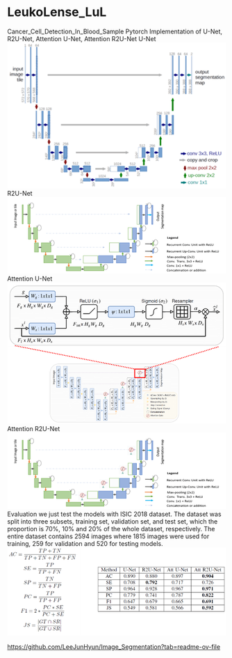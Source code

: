 # LeukoLense_LuL
Cancer_Cell_Detection_In_Blood_Sample
Pytorch Implementation of U-Net, R2U-Net, Attention U-Net, Attention R2U-Net
U-Net
![alt text](image.png)
R2U-Net
![alt text](image-1.png)
Attention U-Net
![alt text](image-2.png) 
Attention R2U-Net
![alt text](image-3.png)
Evaluation
we just test the models with ISIC 2018 dataset. The dataset was split into three subsets, training set, validation set, and test set, which the proportion is 70%, 10% and 20% of the whole dataset, respectively. The entire dataset contains 2594 images where 1815 images were used for training, 259 for validation and 520 for testing models.
![alt text](image-4.png)
 

https://github.com/LeeJunHyun/Image_Segmentation?tab=readme-ov-file

